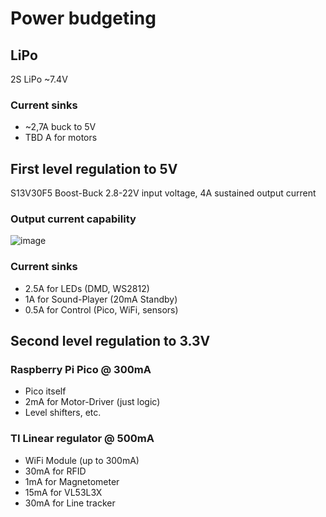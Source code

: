 # Power budgeting

## LiPo
2S LiPo ~7.4V

### Current sinks
* ~2,7A buck to 5V
* TBD A for motors

## First level regulation to 5V
S13V30F5 Boost-Buck 2.8-22V input voltage, 4A sustained output current

### Output current capability
![image](https://user-images.githubusercontent.com/2276327/194172997-f22ad231-0863-4519-8dbf-07bdbd8925af.png)

### Current sinks
* 2.5A for LEDs (DMD, WS2812)
* 1A for Sound-Player (20mA Standby)
* 0.5A for Control (Pico, WiFi, sensors)

## Second level regulation to 3.3V
### Raspberry Pi Pico @ 300mA
* Pico itself
* 2mA for Motor-Driver (just logic)
* Level shifters, etc.

### TI Linear regulator @ 500mA
* WiFi Module (up to 300mA)
* 30mA for RFID
* 1mA for Magnetometer
* 15mA for VL53L3X
* 30mA for Line tracker
